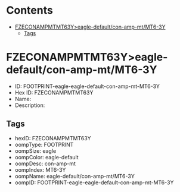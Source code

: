 



Contents
========

* [FZECONAMPMTMT63Y>eagle-default/con-amp-mt/MT6-3Y](#fzeconampmtmt63yeagle-defaultcon-amp-mtmt6-3y)
	* [Tags](#tags)

# FZECONAMPMTMT63Y>eagle-default/con-amp-mt/MT6-3Y

- ID: FOOTPRINT-eagle-eagle-default-con-amp-mt-MT6-3Y
- Hex ID: FZECONAMPMTMT63Y
- Name: 
- Description: 

## Tags

- hexID: FZECONAMPMTMT63Y
- oompType: FOOTPRINT
- oompSize: eagle
- oompColor: eagle-default
- oompDesc: con-amp-mt
- oompIndex: MT6-3Y
- oompName: eagle-default/con-amp-mt/MT6-3Y
- oompID: FOOTPRINT-eagle-eagle-default-con-amp-mt-MT6-3Y
